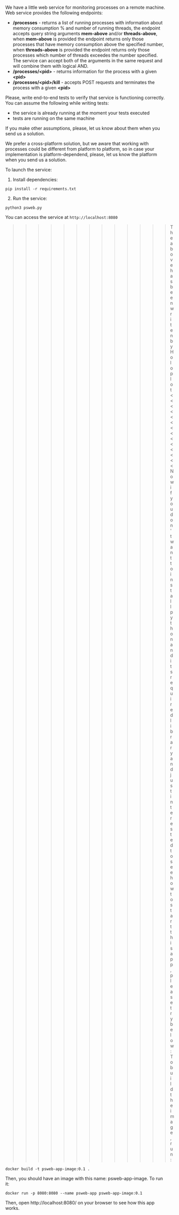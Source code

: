 We have a little web service for monitoring processes on a remote machine. Web service provides the following endpoints:

   - **/processes** - returns a list of running processes with information about memory consumption % and number of running threads, 
   the endpoint accepts query string arguments **mem-above** and/or **threads-above**, 
   when **mem-above** is provided the endpoint returns only those processes that have memory consumption above the specified number, 
   when **threads-above** is provided the endpoint returns only those processes which number of threads exceedes the number specified. 
   The service can accept both of the arguments in the same request and will combine them with logical AND.
   - **/processes/\<pid\>** - returns information for the process with a given **\<pid\>**
   - **/processes/\<pid\>/kill** - accepts POST requests and terminates the process with a given **\<pid\>**

Please, write end-to-end tests to verify that service is functioning correctly. You can assume the following while writing tests:

   - the service is already running at the moment your tests executed
   - tests are running on the same machine

If you make other assumptions, please, let us know about them when you send us a solution.

We prefer a cross-platform solution, but we aware that working with processes could be different from platform to platform, 
so in case your implementation is platform-dependend, please, let us know the platform when you send us a solution.

To launch the service:

   1. Install dependencies:
     
```shell script
pip install -r requirements.txt
   ```     
   
   2. Run the service:
   
```shell script
python3 psweb.py
   ```    

You can access the service at ```http://localhost:8080```


>>>>>>>>>>>>> The above has been writen by Holoplot <<<<<<<<<<<<<<
Now if you don't want to install python and its required library and just interested to see how to start this app, please try below:
To build the image, run:
```shell script
docker build -t psweb-app-image:0.1 .
   ```  
Then, you should have an image with this name: psweb-app-image. To run it:
```shell script
docker run -p 8080:8080 --name psweb-app psweb-app-image:0.1
   ```  
Then, open http://localhost:8080/ on your browser to see how this app works.
